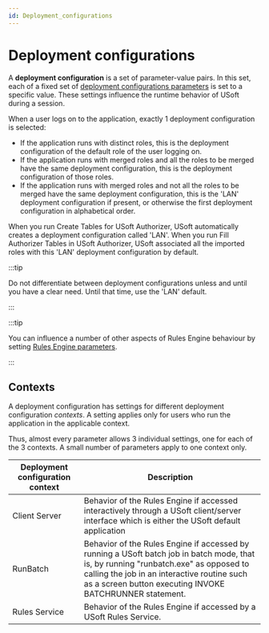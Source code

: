```yaml
---
id: Deployment_configurations
---
```


# Deployment configurations

A **deployment configuration** is a set of parameter-value pairs. In this set, each of a fixed set of [deployment configurations parameters](/Authorisation_and_access/Deployment_configurations/Deployment_configuration_parameters.md) is set to a specific value. These settings influence the runtime behavior of USoft during a session.

When a user logs on to the application, exactly 1 deployment configuration is selected:

- If the application runs with distinct roles, this is the deployment configuration of the default role of the user logging on.
- If the application runs with merged roles and all the roles to be merged have the same deployment configuration, this is the deployment configuration of those roles.
- If the application runs with merged roles and not all the roles to be merged have the same deployment configuration, this is the 'LAN' deployment configuration if present, or otherwise the first deployment configuration in alphabetical order.

When you run Create Tables for USoft Authorizer, USoft automatically creates a deployment configuration called 'LAN'. When you run Fill Authorizer Tables in USoft Authorizer, USoft associated all the imported roles with this 'LAN' deployment configuration by default.


:::tip

Do not differentiate between deployment configurations unless and until you have a clear need. Until that time, use the 'LAN' default.

:::


:::tip

You can influence a number of other aspects of Rules Engine behaviour by setting [Rules Engine parameters](/Modeller_and_Rules_Engine/Introducing_USoft_Modeller_and_Rules_Engine/Rules_Engine_parameters.md).

:::

## Contexts

A deployment configuration has settings for different deployment configuration *contexts*. A setting applies only for users who run the application in the applicable context.

Thus, almost every parameter allows 3 individual settings, one for each of the 3 contexts. A small number of parameters apply to one context only.

|**Deployment configuration context**|**Description**|
|--------|--------|
|Client Server|Behavior of the Rules Engine if accessed interactively through a USoft client/server interface which is either the USoft default application|
|RunBatch|Behavior of the Rules Engine if accessed by running a USoft batch job in batch mode, that is, by running "runbatch.exe" as opposed to calling the job in an interactive routine such as a screen button executing INVOKE BATCHRUNNER statement.|
|Rules Service|Behavior of the Rules Engine if accessed by a USoft Rules Service.|



###  

 